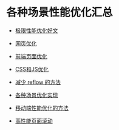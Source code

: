 <!--
 * @Description: 
 * @Date: 2019-08-10 01:46:28
 * @LastEditors: phoebus
 * @LastEditTime: 2019-08-10 01:46:28
 -->
# 各种场景性能优化汇总

- [极限性能优化好文](知识笔记/大前端/性能优化/极限性能优化好文.md)

- [网页优化](知识笔记/大前端/性能优化/网页优化.md)

- [前端页面优化](知识笔记/大前端/性能优化/前端页面优化.md)

- [CSS和JS优化](知识笔记/大前端/性能优化/网页优化.md)

- [减少 reflow 的方法](知识笔记/大前端/性能优化/前端页面优化.md)

- [各种场景优化实现](知识笔记/大前端/性能优化/各种场景优化实现.md)

- [移动端性能优化的方法](知识笔记/大前端/性能优化/移动端性能优化的方法.md)

- [高性能页面滚动](知识笔记/大前端/性能优化/高性能页面滚动.md)
